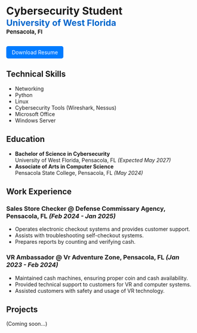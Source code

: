 # Cybersecurity Student<br><span style="color:#0066cc; font-size:smaller;"> University of West Florida </span><br><span style="font-size:15px;">Pensacola, Fl</span>


<a href="C:\Users\jdbum\Documents\GitHub\john-bumann.github.io\assets\Resume.pdf" style="display: inline-block; padding: 8px 15px; background-color: #007bff; color: white; border-radius: 5px; text-decoration: none; margin-top: 10px;">Download Resume</a>  

## Technical Skills
- Networking
- Python
- Linux
- Cybersecurity Tools (Wireshark, Nessus)
- Microsoft Office
- Windows Server

## Education
- **Bachelor of Science in Cybersecurity**  
  University of West Florida, Pensacola, FL _(Expected May 2027)_  
- **Associate of Arts in Computer Science**  
  Pensacola State College, Pensacola, FL _(May 2024)_  

## Work Experience
### Sales Store Checker @ Defense Commissary Agency, Pensacola, FL _(Feb 2024 - Jan 2025)_
- Operates electronic checkout systems and provides customer support.
- Assists with troubleshooting self-checkout systems.
- Prepares reports by counting and verifying cash.

### VR Ambassador @ Vr Adventure Zone, Pensacola, FL _(Jan 2023 - Feb 2024)_
- Maintained cash machines, ensuring proper coin and cash availability.
- Provided technical support to customers for VR and computer systems.
- Assisted customers with safety and usage of VR technology.

## Projects
(Coming soon...)
